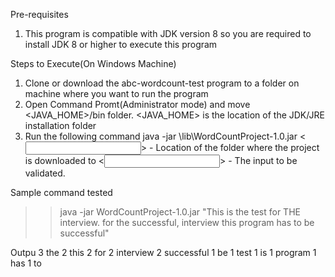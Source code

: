 Pre-requisites
  1) This program is compatible with JDK version 8 so you are required to install JDK 8 or higher to execute this program

Steps to Execute(On Windows Machine) 
  1) Clone or download the abc-wordcount-test program to a <TEMP> folder on machine where you want to run the program
  2) Open Command Promt(Administrator mode) and move <JAVA_HOME>/bin folder. <JAVA_HOME> is the location of the JDK/JRE installation folder
  3) Run the following command
      java -jar <TEMP>\lib\WordCountProject-1.0.jar <<INPUT>>
      <TEMP> - Location of the folder where the project is downloaded to
      <<INPUT>> - The input to be validated.
      
   Sample command tested 
   
   >> java -jar WordCountProject-1.0.jar "This is the test   for THE interview.    for the successful, interview this program has to be successful"
   
   Outpu
      3 the
      2 this
      2 for
      2 interview
      2 successful
      1 be
      1 test
      1 is
      1 program
      1 has
      1 to

